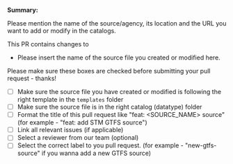 **Summary:**

Please mention the name of the source/agency, its location and the URL you want to add or modify in the catalogs.

This PR contains changes to

- Please insert the name of the source file you created or modified here.

Please make sure these boxes are checked before submitting your pull request - thanks!

- [ ] Make sure the source file you have created or modified is following the right template in the `templates` folder
- [ ] Make sure the source file is in the right catalog (datatype) folder
- [ ] Format the title of this pull request like "feat: <add or modify> <SOURCE_NAME> <DATATYPE> source" (for example - "feat: add STM GTFS source")
- [ ] Link all relevant issues (if applicable)
- [ ] Select a reviewer from our team (optional)
- [ ] Select the correct label to you pull request. (for example - "new-gtfs-source" if you wanna add a new GTFS source)